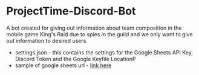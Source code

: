 # ProjectTime-Discord-Bot
A bot created for giving out information about team composition in the mobile game King's Raid due to spies in the guild and we only want to give out information to desired users.

* settings.json - this contains the settings for the Google Sheets API Key, Discord Token and the Google Keyfile LocationP
* sample of google sheets url - [link here](https://docs.google.com/spreadsheets/d/1sM6loyZw7AJbA98lxnBtJGF1upKxwOzLQPjzETmOrKs/edit?usp=sharing)